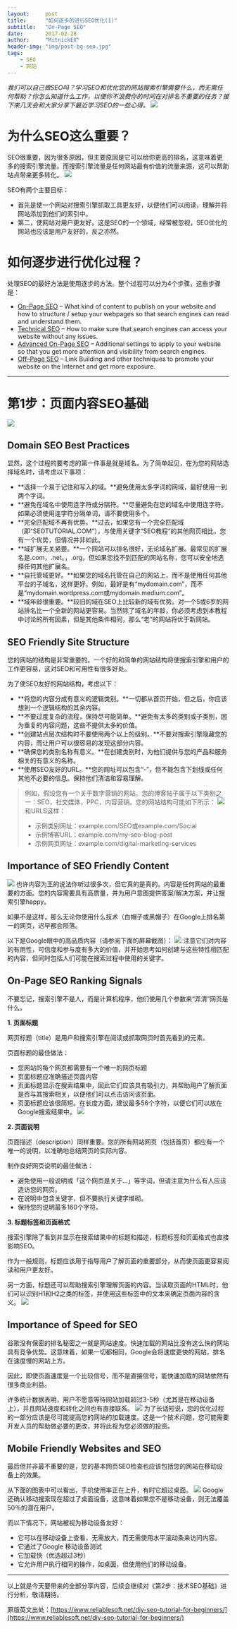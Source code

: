 ```yaml
---
layout:     post
title:      "如何逐步的进行SEO优化(1)"
subtitle:   "On-Page SEO"
date:       2017-02-28
author:     "MitnickEX"
header-img: "img/post-bg-seo.jpg"
tags:
    - SEO
    - 网站
---
```


*我们可以自己做SEO吗？学习SEO和优化您的网站搜索引擎需要什么，而无需任何帮助？你怎么知道什么工作，以便你不浪费你的时间在对排名不重要的任务？接下来几天会和大家分享下最近学习SEO的一些心得。*
![](http://i.imgur.com/bEYysQx.jpg)

# 为什么SEO这么重要？ #

SEO很重要，因为很多原因，但主要原因是它可以给你更高的排名，这意味着更多的搜索引擎流量。而搜索引擎流量是任何网站最有价值的流量来源，这可以帮助站点带来更多转化。
![](http://i.imgur.com/8ot34D2.gif)


SEO有两个主要目标：

- 首先是使一个网站对搜索引擎抓取工具更友好，以便他们可以阅读，理解并将网站添加到他们的索引中。
- 第二，使网站对用户更友好。这是SEO的一个领域，经常被忽视，SEO优化的网站也应该是用户友好的，反之亦然。

# 如何逐步进行优化过程？ #

处理SEO的最好方法是使用逐步的方法。整个过程可以分为4个步骤，这些步骤是：

- [On-Page SEO](http://mitnickex.github.io/2017/02/28/seo-acknowledge1/) – What kind of content to publish on your website and how to structure / setup your webpages so that search engines can read and understand them.
- [Technical SEO](http://mitnickex.github.io/2017/03/02/seo-acknowledge2/) – How to make sure that search engines can access your website without any issues.
- [Advanced On-Page SEO](http://mitnickex.github.io/2017/03/06/seo-acknowledge3/) – Additional settings to apply to your website so that you get more attention and visibility from search engines.
- [Off–Page SEO](http://mitnickex.github.io/2017/03/28/seo-acknowledge4/) – Link Building and other techniques to promote your website on the Internet and get more exposure.

----
# 第1步：页面内容SEO基础 #
![](http://i.imgur.com/zI2uIrR.jpg)

## Domain SEO Best Practices ##
显然，这个过程的要考虑的第一件事是就是域名。为了简单起见，在为您的网站选择域名时，请考虑以下事项：

- **选择一个易于记住和写入的域。**避免使用太多字词的网域，最好使用一到两个字词。
- **避免在域名中使用连字符或分隔符。**尽量避免在您的域名中使用连字符。如果必须使用连字符分隔单词，请不要使用多个。
- **完全匹配域不再有优势。**过去，如果您有一个完全匹配域（即“SEOTUTORIAL.COM”），与使用关键字“SEO教程”的其他网页相比，您有一个优势，但情况并非如此。
- **域扩展无关紧要。**一个网站可以排名很好，无论域名扩展。最常见的扩展名是.com，.net。，.org，但如果您找不到匹配的网站名称，您可以安全地选择任何其他扩展名。
- **自托管域更好。**如果您的域名托管在自己的网站上，而不是使用任何其他平台的子域名，这样更好。例如，最好是有“mydomain.com”，而不是“mydomain.wordpress.com或mydomain.medium.com”。
- **域年龄很重要。**较旧的域在SEO上比较新的域有优势。对一个5或6岁的网站排名比一个全新的网站更容易。当然除了域名的年龄，你必须考虑到本教程中讨论的所有因素，但是其他条件相同，那么“老”的网站将优于新网站。

## SEO Friendly Site Structure ##
您的网站的结构是非常重要的。一个好的和简单的网站结构将使搜索引擎和用户的工作更容易，这对SEO和可用性有很多好处。

为了使SEO友好的网站结构，考虑以下：

- **将您的内容分成有意义的逻辑类别。**一切都从首页开始，但之后，你应该想到一个逻辑结构的其余内容。
- **不要过度复杂的流程，保持尽可能简单。**避免有太多的类别或子类别，因为重复的内容问题，这些不提供太多的价值。
- **创建站点层次结构时不要使用两个以上的级别。**不要对搜索引擎隐藏您的内容，而让用户可以很容易的发现这部分内容。
- **确保您的类别名称有意义。**在创建类别时，为他们提供与您的产品和服务相关的有意义的名称。
- **使用SEO友好的URL。**您的网址可以包含“-”，但不能包含下划线或任何其他不必要的信息。保持他们清洁和容易理解。

> 例如，假设您有一个关于数字营销的网站。您的博客帖子属于以下类别之一：SEO，社交媒体，PPC，内容营销。您的网站结构可能如下所示：
> ![](http://i.imgur.com/ur9H2TC.png)
> 和URLS这样：
> 
> - 示例类别网址：example.com/SEO或example.com/Social
> - 示例博客URL：example.com/my-seo-blog-post
> - 示例网页网址：example.com/digital-marketing-services

## Importance of SEO Friendly Content ##
![](http://i.imgur.com/EEwzD39.png)
也许内容为王的说法你听过很多次，但它真的是真的。内容是任何网站的最重要的方面。您的内容需要具有高质量，并为用户意图提供答案/解决方案，并让搜索引擎happy。

如果不是这样，那么无论你使用什么技术（白帽子或黑帽子）在Google上排名第一的网页，迟早都会陨落。

以下是Google眼中的高品质内容（请参阅下面的屏幕截图）：
![](http://i.imgur.com/ymTBZkK.png)
注意它们对内容的有用性，可信度和参与度有多大的价值，并开始思考如何创建与这些特性相匹配的内容，但同时包括人们可能在搜索过程中使用的关键字。

## On-Page SEO Ranking Signals ##
不要忘记，搜索引擎不是人，而是计算机程序，他们使用几个参数来“弄清”网页是什么。

**1. 页面标题**

网页标题（title）是用户和搜索引擎在阅读或抓取网页时首先看到的元素。

页面标题的最佳做法：

- 您网站的每个网页都需要有一个唯一的网页标题
- 页面标题应准确描述页面内容
- 页面标题显示在搜索结果中，因此它们应该具有吸引力，并帮助用户了解页面是否与其搜索相关，以便他们可以点击访问该页面。
- 页面标题应该很简短。在长度方面，建议最多56个字符，以便它们可以放在Google搜索结果中。
![](http://i.imgur.com/0zcQ6zL.png)

**2. 页面说明**

页面描述（description）同样重要。您的所有网站网页（包括首页）都应有一个唯一的说明，以准确地总结网页的实际内容。

制作良好网页说明的最佳做法：

- 避免使用一般说明或「这个网页是关于...」等字词，但请注意为什么有人应该造访您的网页。
- 在说明中包含关键字，但不要执行关键字堆砌。
- 保持您的说明最多160个字符。

**3. 标题标签和页面格式**

搜索引擎除了看到并显示在搜索结果中的标题和描述，标题标签和页面格式也直接影响SEO。

作为一般规则，标题应该用于指导用户了解页面的重要部分，从而使页面更容易阅读和用户更友好。

另一方面，标题还可以帮助搜索引擎理解页面的内容。当读取页面的HTML时，他们可以识别H1和H2之类的标签，并使用这些标签中的文本来确定页面内容的含义。
![](http://i.imgur.com/poK2lmx.png)

## Importance of Speed for SEO ##
谷歌没有保密的排名秘密之一就是网站速度。快速加载的网站比没有这么快的网站具有竞争优势。这意味着，如果一切都相同，Google会将速度更快的网站，排名在速度慢的网站上方。

因此，即使页面速度是一个比较信号，而不是直接信号，能快速加载的网站依然有很多商业利益。

许多统计数据表明，用户不愿意等待网站加载超过3-5秒（尤其是在移动设备上），并且网站速度和转化之间也有直接联系。
![](http://i.imgur.com/UoYDQv0.jpg)
为了长话短说，您的优化过程的一部分应该是尽可能提高您的网站的加载速度。这是一个技术问题，您可能需要开发人员的帮助做必要的更改，并将此视为您必须做的投资。

## Mobile Friendly Websites and SEO ##
最后但并非最不重要的是，您的基本网页SEO检查也应该包括您的网站在移动设备上的效果。

从下面的图表中可以看出，手机使用率正在上升，有时它超过桌面。
![](http://i.imgur.com/iMtQcJA.png)
Google还确认移动搜索现在超过了桌面设备，这意味着如果您不是移动设备，则无法覆盖50％的潜在用户。

而以下情况下，网站被视为移动设备友好：

- 它可以在移动设备上查看，无需放大，而无需使用水平滚动条来访问内容。
- 它通过了Google 移动设备测试
- 它加载快（优选超过3秒）
- 它允许用户执行相同的操作，如桌面，但使用他们的移动设备。

----
以上就是今天要带来的全部分享内容，后续会继续对《第2步：技术SEO基础》进行分析，敬请期待。

原版英文出处：[https://www.reliablesoft.net/diy-seo-tutorial-for-beginners/](https://www.reliablesoft.net/diy-seo-tutorial-for-beginners/)